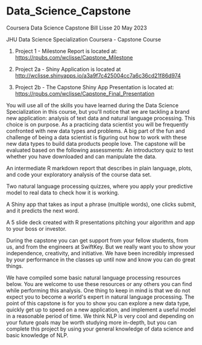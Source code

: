 # Data_Science_Capstone

Coursera Data Science Capstone
Bill Lisse
20 May 2023

JHU Data Science Specialization Coursera - Capstone Course

1. Project 1 - Milestone Report is located at: https://rpubs.com/wclisse/Capstone_Milestone

2. Project 2a - Shiny Application is located at http://wclisse.shinyapps.io/a3a9f7c425004cc7a6c36cd21f86d974

3. Project 2b - The Capstone Shiny App Presentation is located at: https://rpubs.com/wclisse/Capstone_Final_Presentation

You will use all of the skills you have learned during the Data Science Specialization in this course, but you'll notice that we are tackling a brand new application: analysis of text data and natural language processing. This choice is on purpose. As a practicing data scientist you will be frequently confronted with new data types and problems. A big part of the fun and challenge of being a data scientist is figuring out how to work with these new data types to build data products people love. The capstone will be evaluated based on the following assessments:
An introductory quiz to test whether you have downloaded and can manipulate the data.

An intermediate R markdown report that describes in plain language, plots, and code your exploratory analysis of the course data set.

Two natural language processing quizzes, where you apply your predictive model to real data to check how it is working.

A Shiny app that takes as input a phrase (multiple words), one clicks submit, and it predicts the next word.

A 5 slide deck created with R presentations pitching your algorithm and app to your boss or investor.

During the capstone you can get support from your fellow students, from us, and from the engineers at SwiftKey. But we really want you to show your independence, creativity, and initiative. We have been incredibly impressed by your performance in the classes up until now and know you can do great things.

We have compiled some basic natural language processing resources below. You are welcome to use these resources or any others you can find while performing this analysis. One thing to keep in mind is that we do not expect you to become a world's expert in natural language processing. The point of this capstone is for you to show you can explore a new data type, quickly get up to speed on a new application, and implement a useful model in a reasonable period of time. We think NLP is very cool and depending on your future goals may be worth studying more in-depth, but you can complete this project by using your general knowledge of data science and basic knowledge of NLP. 

